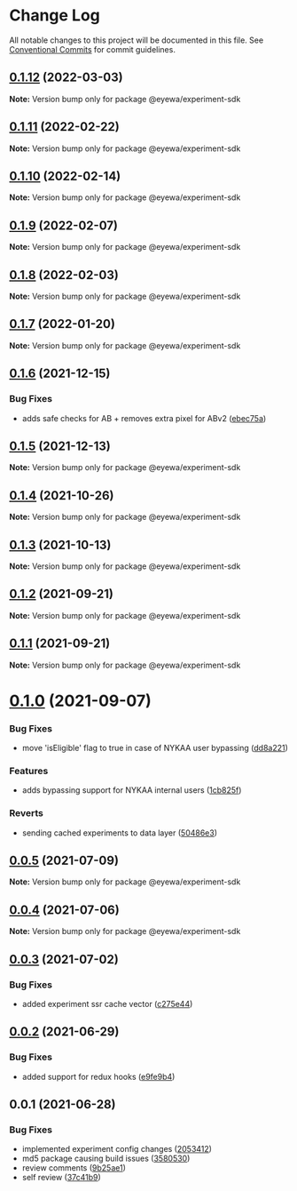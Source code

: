 # Change Log

All notable changes to this project will be documented in this file.
See [Conventional Commits](https://conventionalcommits.org) for commit guidelines.

## [0.1.12](https://github.com/GunjanjainEyewa/fe-core/compare/@eyewa/experiment-sdk@0.1.11...@eyewa/experiment-sdk@0.1.12) (2022-03-03)

**Note:** Version bump only for package @eyewa/experiment-sdk





## [0.1.11](https://github.com/GunjanjainEyewa/fe-core/compare/@eyewa/experiment-sdk@0.1.10...@eyewa/experiment-sdk@0.1.11) (2022-02-22)

**Note:** Version bump only for package @eyewa/experiment-sdk





## [0.1.10](https://github.com/GunjanjainEyewa/fe-core/compare/@eyewa/experiment-sdk@0.1.9...@eyewa/experiment-sdk@0.1.10) (2022-02-14)

**Note:** Version bump only for package @eyewa/experiment-sdk





## [0.1.9](https://github.com/GunjanjainEyewa/fe-core/compare/@eyewa/experiment-sdk@0.1.8...@eyewa/experiment-sdk@0.1.9) (2022-02-07)

**Note:** Version bump only for package @eyewa/experiment-sdk





## [0.1.8](https://github.com/GunjanjainEyewa/fe-core/compare/@eyewa/experiment-sdk@0.1.7...@eyewa/experiment-sdk@0.1.8) (2022-02-03)

**Note:** Version bump only for package @eyewa/experiment-sdk





## [0.1.7](https://github.com/GunjanjainEyewa/fe-core/compare/@eyewa/experiment-sdk@0.1.6...@eyewa/experiment-sdk@0.1.7) (2022-01-20)

**Note:** Version bump only for package @eyewa/experiment-sdk





## [0.1.6](https://github.com/GunjanjainEyewa/fe-core/compare/@eyewa/experiment-sdk@0.1.5...@eyewa/experiment-sdk@0.1.6) (2021-12-15)


### Bug Fixes

* adds safe checks for AB + removes extra pixel for ABv2 ([ebec75a](https://github.com/GunjanjainEyewa/fe-core/commit/ebec75a88185609c820a84bf1ca38e61f5fe0b0a))





## [0.1.5](https://github.com/GunjanjainEyewa/fe-core/compare/@eyewa/experiment-sdk@0.1.4...@eyewa/experiment-sdk@0.1.5) (2021-12-13)

**Note:** Version bump only for package @eyewa/experiment-sdk





## [0.1.4](https://github.com/GunjanjainEyewa/fe-core/compare/@eyewa/experiment-sdk@0.1.3...@eyewa/experiment-sdk@0.1.4) (2021-10-26)

**Note:** Version bump only for package @eyewa/experiment-sdk





## [0.1.3](https://github.com/GunjanjainEyewa/fe-core/compare/@eyewa/experiment-sdk@0.1.2...@eyewa/experiment-sdk@0.1.3) (2021-10-13)

**Note:** Version bump only for package @eyewa/experiment-sdk





## [0.1.2](https://github.com/GunjanjainEyewa/fe-core/compare/@eyewa/experiment-sdk@0.1.1...@eyewa/experiment-sdk@0.1.2) (2021-09-21)

**Note:** Version bump only for package @eyewa/experiment-sdk





## [0.1.1](https://github.com/GunjanjainEyewa/fe-core/compare/@eyewa/experiment-sdk@0.1.0...@eyewa/experiment-sdk@0.1.1) (2021-09-21)

**Note:** Version bump only for package @eyewa/experiment-sdk





# [0.1.0](https://github.com/GunjanjainEyewa/fe-core/compare/@eyewa/experiment-sdk@0.0.5...@eyewa/experiment-sdk@0.1.0) (2021-09-07)


### Bug Fixes

* move 'isEligible' flag to true in case of NYKAA user bypassing ([dd8a221](https://github.com/GunjanjainEyewa/fe-core/commit/dd8a221ad574883c50d9505b7ca3d96a6febfb14))


### Features

* adds bypassing support for NYKAA internal users ([1cb825f](https://github.com/GunjanjainEyewa/fe-core/commit/1cb825f86f3b26d78309ddbc4f44737ef7bd65f4))


### Reverts

* sending cached experiments to data layer ([50486e3](https://github.com/GunjanjainEyewa/fe-core/commit/50486e3c78dd88c9d5b8d65dbfbd0c36e93d354a))





## [0.0.5](https://github.com/GunjanjainEyewa/fe-core/compare/@eyewa/experiment-sdk@0.0.4...@eyewa/experiment-sdk@0.0.5) (2021-07-09)

**Note:** Version bump only for package @eyewa/experiment-sdk





## [0.0.4](https://github.com/GunjanjainEyewa/fe-core/compare/@eyewa/experiment-sdk@0.0.3...@eyewa/experiment-sdk@0.0.4) (2021-07-06)

**Note:** Version bump only for package @eyewa/experiment-sdk





## [0.0.3](https://github.com/GunjanjainEyewa/fe-core/compare/@eyewa/experiment-sdk@0.0.2...@eyewa/experiment-sdk@0.0.3) (2021-07-02)


### Bug Fixes

* added experiment ssr cache vector ([c275e44](https://github.com/GunjanjainEyewa/fe-core/commit/c275e445cb2a66718f4a2c5b6c872c5d8f83fd05))





## [0.0.2](https://github.com/GunjanjainEyewa/fe-core/compare/@eyewa/experiment-sdk@0.0.1...@eyewa/experiment-sdk@0.0.2) (2021-06-29)


### Bug Fixes

* added support for redux hooks ([e9fe9b4](https://github.com/GunjanjainEyewa/fe-core/commit/e9fe9b4fe98c10f8719fbe79a6db74e95f846e0f))





## 0.0.1 (2021-06-28)


### Bug Fixes

* implemented experiment config changes ([2053412](https://github.com/GunjanjainEyewa/fe-core/commit/205341259b81a06dffe57f838989deb9d554e401))
* md5 package causing build issues ([3580530](https://github.com/GunjanjainEyewa/fe-core/commit/358053015324eb75523ae33ccaf26d74535c2e5a))
* review comments ([9b25ae1](https://github.com/GunjanjainEyewa/fe-core/commit/9b25ae15a5bccc304aecdea93a828edbcbb185c2))
* self review ([37c41b9](https://github.com/GunjanjainEyewa/fe-core/commit/37c41b9c1b32cbb87ae272c951ba4dedd4311ab0))
